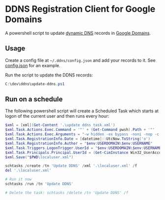# DDNS Registration Client for Google Domains

A powershell script to update [dynamic DNS](https://support.google.com/domains/answer/6147083) records in [Google Domains](https://domains.google.com/).

## Usage

Create a config file at `~/.ddns/config.json` and add your records to it. See [config.json](.\config.json) for an example.

Run the script to update the DDNS records:

```powershell
C:\dev\ddns\update-ddns.ps1
```

## Run on a schedule

The following powershell script will create a Scheduled Task which starts at logon of the current user and then runs every hour:

```powershell
$xml = [xml](Get-Content '.\update ddns task.xml')
$xml.Task.Actions.Exec.Command = '"' + (Get-Command pwsh).Path + '"'
$xml.Task.Actions.Exec.Arguments = "-w hidden -ex bypass -noni -nop -c `"$(Convert-Path ./update-ddns.ps1)`""
$xml.Task.RegistrationInfo.Date = [datetime]::UtcNow.ToString('o')
$xml.Task.RegistrationInfo.Author = "$env:USERDOMAIN\$env:USERNAME"
$xml.Task.Triggers.LogonTrigger.UserId = "$env:USERDOMAIN\$env:USERNAME"
$xml.Task.Principals.Principal.UserId = (Get-CimInstance Win32_UserAccount -Filter "Name='$env:USERNAME'").SID
$xml.Save("$PWD\localuser.xml")

schtasks /create /tn 'Update DDNS' /xml '.\localuser.xml' /f
del '.\localuser.xml'

# Run it now
schtasks /run /tn 'Update DDNS'

# Delete the task: schtasks /delete /tn 'Update DDNS' /f
```
